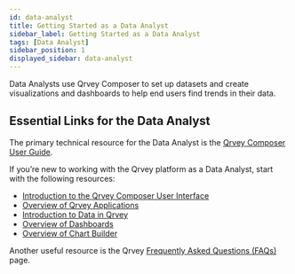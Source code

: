 ```yaml
---
id: data-analyst
title: Getting Started as a Data Analyst
sidebar_label: Getting Started as a Data Analyst
tags: [Data Analyst]
sidebar_position: 1
displayed_sidebar: data-analyst
---
```


Data Analysts use Qrvey Composer to set up datasets and create visualizations and dashboards to help end users find trends in their data.

## Essential Links for the Data Analyst
The primary technical resource for the Data Analyst is the [Qrvey Composer User Guide](../../composer/introduction-to-qrvey-composer.md). 

If you’re new to working with the Qrvey platform as a Data Analyst, start with the following resources:
* [Introduction to the Qrvey Composer User Interface](../../composer/introduction-to-user-interface.md)
* [Overview of Qrvey Applications](../../composer/04-Managing%20Applications/overview-of-applications.md)
* [Introduction to Data in Qrvey](../../composer/05-Working%20with%20Data/Datasets/01-Overview%20of%20Datasets/overview-of-datasets.md)
* [Overview of Dashboards](../../composer/06-Building%20Dashboards/overview-of-dashboards.md)
* [Overview of Chart Builder](../../composer/07-Creating%20Charts/overview-of-chart-builder.md)

Another useful resource is the Qrvey [Frequently Asked Questions (FAQs)](../faqs.md) page. 